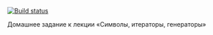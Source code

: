 [![Build status](https://ci.appveyor.com/api/projects/status/icgivutqvwetfp4w/branch/master?svg=true)](https://ci.appveyor.com/project/NazarovAn/ajs-hw11-1-iterators/branch/master)

Домашнее задание к лекции «Символы, итераторы, генераторы»